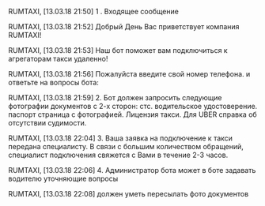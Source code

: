 RUMTAXI, [13.03.18 21:50]
1 . Входящее сообщение

RUMTAXI, [13.03.18 21:52]
Добрый День Вас приветствует компания RUMTAXI!

RUMTAXI, [13.03.18 21:53]
Наш бот поможет вам подключиться к агрегаторам такси удаленно!

RUMTAXI, [13.03.18 21:56]
Пожалуйста введите свой номер телефона. и ответьте на вопросы бота:

RUMTAXI, [13.03.18 21:59]
2. Бот должен запросить следующие фотографии документов с 2-х сторон:  стс. водительское удостоверение. паспорт страница с фотографией. Лицензия такси. Для UBER справка об отсутствии судимости.

RUMTAXI, [13.03.18 22:04]
3. Ваша заявка на подключение к такси передана специалисту. В связи с большим количеством обращений, специалист подключения свяжется с Вами в течение 2-3 часов.

RUMTAXI, [13.03.18 22:06]
4. Администратор бота может в боте задавать водителю уточняющие вопросы

RUMTAXI, [13.03.18 22:08]
должен уметь пересылать фото документов
